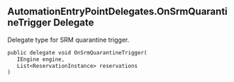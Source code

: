 ## AutomationEntryPointDelegates.OnSrmQuarantineTrigger Delegate

Delegate type for SRM quarantine trigger.

```txt
public delegate void OnSrmQuarantineTrigger(                               
   IEngine engine,                        
   List<ReservationInstance> reservations
)                                                                          
```
